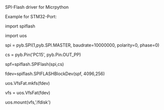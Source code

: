 SPI-Flash driver for Micrpython

Example for STM32-Port:

import spiflash

import uos

spi = pyb.SPI(1,pyb.SPI.MASTER, baudrate=10000000, polarity=0, phase=0)

cs = pyb.Pin('PC15', pyb.Pin.OUT_PP)

spf=spiflash.SPIFlash(spi,cs)

fdev=spiflash.SPIFLASHBlockDev(spf, 4096,256)

uos.VfsFat.mkfs(fdev)

vfs = uos.VfsFat(fdev)

uos.mount(vfs,'/fdisk')
